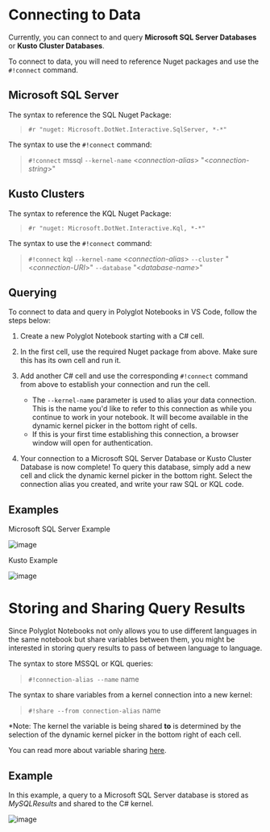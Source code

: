 # Connecting to Data
Currently, you can connect to and query **Microsoft SQL Server Databases** or **Kusto Cluster Databases**. 

To connect to data, you will need to reference Nuget packages and use the `#!connect` command. 

## Microsoft SQL Server

The syntax to reference the SQL Nuget Package: 

>`#r "nuget: Microsoft.DotNet.Interactive.SqlServer, *-*"`

The syntax to use the `#!connect` command: 

> `#!connect` mssql `--kernel-name` <_connection-alias_> "<_connection-string_>"

## Kusto Clusters

The syntax to reference the KQL Nuget Package: 

>`#r "nuget: Microsoft.DotNet.Interactive.Kql, *-*"`

The syntax to use the `#!connect` command: 

> `#!connect` kql `--kernel-name` <_connection-alias_> `--cluster` "<_connection-URI_>" `--database` "<_database-name_>"

## Querying

To connect to data and query in Polyglot Notebooks in VS Code, follow the steps below: 

1. Create a new Polyglot Notebook starting with a C# cell. 

1. In the first cell, use the required Nuget package from above. Make sure this has its own cell and run it. 

1. Add another C# cell and use the corresponding `#!connect` command from above to establish your connection and run the cell.
    - The `--kernel-name` parameter is used to alias your data connection. This is the name you'd like to refer to this connection as while you continue to work in your notebook. It will become available in the dynamic kernel picker in the bottom right of cells. 
    - If this is your first time establishing this connection, a browser window will open for authentication.    
 
 1. Your connection to a Microsoft SQL Server Database or Kusto Cluster Database is now complete! To query this database, simply add a new cell and click the dynamic kernel picker in the bottom right. Select the connection alias you created, and write your raw SQL or KQL code. 


## Examples

Microsoft SQL Server Example

![image](https://user-images.githubusercontent.com/19276747/207750707-c227d359-1a25-4cc7-875d-b2dc056ccbe6.png)

Kusto Example

![image](https://user-images.githubusercontent.com/19276747/207726856-343eff43-2f93-49d7-a747-21c4ccc80033.png)

# Storing and Sharing Query Results

Since Polyglot Notebooks not only allows you to use different languages in the same notebook but share variables between them, you might be interested in storing query results to pass of between language to language. 

The syntax to store MSSQL or KQL queries: 

>`#!connection-alias --name` name

The syntax to share variables from a kernel connection into a new kernel:  

>`#!share --from connection-alias` name

*Note: The kernel the variable is being shared **to** is determined by the selection of the dynamic kernel picker in the bottom right of each cell.

You can read more about variable sharing [here](https://github.com/dotnet/interactive/blob/main/docs/variable-sharing.md).

## Example  

In this example, a query to a Microsoft SQL Server database is stored as _MySQLResults_ and shared to the C# kernel. 

![image](https://user-images.githubusercontent.com/19276747/207752072-b07323f1-8ea9-4201-92a0-bb716b4f1f54.png)
